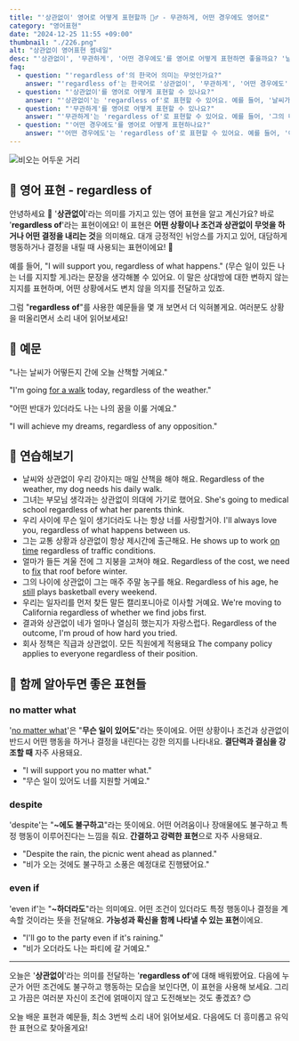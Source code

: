 ```yaml
---
title: "'상관없이' 영어로 어떻게 표현할까 🤷‍♂️ - 무관하게, 어떤 경우에도 영어로"
category: "영어표현"
date: "2024-12-25 11:55 +09:00"
thumbnail: "./226.png"
alt: "상관없이 영어표현 썸네일"
desc: "'상관없이', '무관하게', '어떤 경우에도'를 영어로 어떻게 표현하면 좋을까요? '날씨가 어떻든 상관없이 우리는 소풍을 갈 거야', '그의 나이에 무관하게 그는 정말 성숙해' 등을 영어로 표현하는 법을 배워봅시다. 다양한 예문을 통해서 연습하고 본인의 표현으로 만들어 보세요."
faq:
  - question: "'regardless of'의 한국어 의미는 무엇인가요?"
    answer: "'regardless of'는 한국어로 '상관없이', '무관하게', '어떤 경우에도' 등의 의미를 가지고 있어요."
  - question: "'상관없이'를 영어로 어떻게 표현할 수 있나요?"
    answer: "'상관없이'는 'regardless of'로 표현할 수 있어요. 예를 들어, '날씨가 어떻든 상관없이 우리는 소풍을 갈 거야'는 'We are going on a picnic regardless of the weather'라고 말할 수 있어요."
  - question: "'무관하게'를 영어로 어떻게 표현할 수 있나요?"
    answer: "'무관하게'는 'regardless of'로 표현할 수 있어요. 예를 들어, '그의 나이에 무관하게 그는 정말 성숙해'는 'He is really mature regardless of his age'라고 말할 수 있어요."
  - question: "'어떤 경우에도'를 영어로 어떻게 표현하나요?"
    answer: "'어떤 경우에도'는 'regardless of'로 표현할 수 있어요. 예를 들어, '어떤 경우에도 나는 너를 지지할 거야'는 'I will support you regardless of the circumstances'라고 말할 수 있어요."
---
```


![비오는 어두운 거리](./226-1.jpg)

## 🌟 영어 표현 - regardless of

안녕하세요 👋 '**상관없이**'라는 의미를 가지고 있는 영어 표현을 알고 계신가요? 바로 '**regardless of**'라는 표현이에요! 이 표현은 **어떤 상황이나 조건과 상관없이 무엇을 하거나 어떤 결정을 내리는 것**을 의미해요. 대개 긍정적인 뉘앙스를 가지고 있어, 대담하게 행동하거나 결정을 내릴 때 사용되는 표현이에요! 🚀

예를 들어, "I will support you, regardless of what happens." (무슨 일이 있든 나는 너를 지지할 게.)라는 문장을 생각해볼 수 있어요. 이 말은 상대방에 대한 변하지 않는 지지를 표현하며, 어떤 상황에서도 변치 않을 의지를 전달하고 있죠.

그럼 "**regardless of**"를 사용한 예문들을 몇 개 보면서 더 익혀볼게요. 여러분도 상황을 떠올리면서 소리 내어 읽어보세요!

## 📖 예문

"나는 날씨가 어떻든지 간에 오늘 산책할 거예요."

"I'm going [for a walk](/blog/in-english/033.for-a-walk-on-a-walk/) today, regardless of the weather."

"어떤 반대가 있더라도 나는 나의 꿈을 이룰 거예요."

"I will achieve my dreams, regardless of any opposition."

## 💬 연습해보기

<ul data-interactive-list>
  <li data-interactive-item>
    <span data-toggler>날씨와 상관없이 우리 강아지는 매일 산책을 해야 해요.</span>
    <span data-answer>Regardless of the weather, my dog needs his daily walk.</span>
  </li>
  <li data-interactive-item>
    <span data-toggler>그녀는 부모님 생각과는 상관없이 의대에 가기로 했어요.</span>
    <span data-answer>She's going to medical school regardless of what her parents think.</span>
  </li>
  <li data-interactive-item>
    <span data-toggler>우리 사이에 무슨 일이 생기더라도 나는 항상 너를 사랑할거야.</span>
    <span data-answer>I'll always love you, regardless of what happens between us.</span>
  </li>
  <li data-interactive-item>
    <span data-toggler>그는 교통 상황과 상관없이 항상 제시간에 출근해요.</span>
    <span data-answer>He shows up to work <a href="/blog/vocab-1/043.on-time/">on time</a> regardless of traffic conditions.</span>
  </li>
  <li data-interactive-item>
    <span data-toggler>얼마가 들든 겨울 전에 그 지붕을 고쳐야 해요.</span>
    <span data-answer>Regardless of the cost, we need to <a href="/blog/in-english/524.fix/">fix</a> that roof before winter.</span>
  </li>
  <li data-interactive-item>
    <span data-toggler>그의 나이에 상관없이 그는 매주 주말 농구를 해요.</span>
    <span data-answer>Regardless of his age, he <a href="/blog/in-english/254.still/">still</a> plays basketball every weekend.</span>
  </li>
  <li data-interactive-item>
    <span data-toggler>우리는 일자리를 먼저 찾든 말든 캘리포니아로 이사할 거예요.</span>
    <span data-answer>We're moving to California regardless of whether we find jobs first.</span>
  </li>
  <li data-interactive-item>
    <span data-toggler>결과와 상관없이 네가 얼마나 열심히 했는지가 자랑스럽다.</span>
    <span data-answer>Regardless of the outcome, I'm proud of how hard you tried.</span>
  </li>
  <li data-interactive-item>
    <span data-toggler>회사 정책은 직급과 상관없이. 모든 직원에게 적용돼요</span>
    <span data-answer>The company policy applies to everyone regardless of their position.</span>
  </li>
</ul>

## 🤝 함께 알아두면 좋은 표현들

### no matter what

'[no matter what](/blog/in-english/229.no-matter-what/)'은 "**무슨 일이 있어도**"라는 뜻이에요. 어떤 상황이나 조건과 상관없이 반드시 어떤 행동을 하거나 결정을 내린다는 강한 의지를 나타내요. **결단력과 결심을 강조할 때** 자주 사용돼요.

- "I will support you no matter what."
- "무슨 일이 있어도 너를 지원할 거예요."

### despite

'despite'는 "**~에도 불구하고**"라는 뜻이에요. 어떤 어려움이나 장애물에도 불구하고 특정 행동이 이루어진다는 느낌을 줘요. **간결하고 강력한 표현**으로 자주 사용돼요.

- "Despite the rain, the picnic went ahead as planned."
- "비가 오는 것에도 불구하고 소풍은 예정대로 진행됐어요."

### even if

'even if'는 "**~하더라도**"라는 의미예요. 어떤 조건이 있더라도 특정 행동이나 결정을 계속할 것이라는 뜻을 전달해요. **가능성과 확신을 함께 나타낼 수 있는 표현**이에요.

- "I'll go to the party even if it's raining."
- "비가 오더라도 나는 파티에 갈 거예요."

---

오늘은 '**상관없이**'라는 의미를 전달하는 '**regardless of**'에 대해 배워봤어요. 다음에 누군가 어떤 조건에도 불구하고 행동하는 모습을 보인다면, 이 표현을 사용해 보세요. 그리고 가끔은 여러분 자신이 조건에 얽매이지 않고 도전해보는 것도 좋겠죠? 😊

오늘 배운 표현과 예문들, 최소 3번씩 소리 내어 읽어보세요. 다음에도 더 흥미롭고 유익한 표현으로 찾아올게요!
